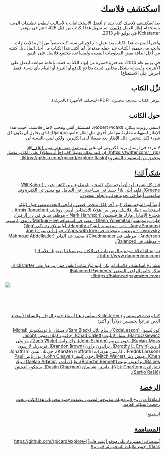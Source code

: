 <div dir="rtl">
  <h1>اسكتشف فلاسك</h1>
  <p>
    يعد <i>اسكتشف فلاسك</i> كتابا يشرح أفضل الاستخدامات والأساليب لتطوير تطبيقات الويب باستخدام إطار العمل <a href="http://flask.pocoo.org">فلاسك</a>. تم تمويل هذا الكتاب من قبل 426 داعم في مؤتمر Kickstarter في يوليو عام 2013.</p>
<p>
وأخيراً أصدرت هذا الكتاب بعد عملٍ دام لحوالي سنة. كنت متعباً من إدارة الإصدارات والحد من جمهور الكتاب عبر جعله مدفوعاً. لم أكتب هذا الكتاب من أجل المال، بل كتبته من أجل إضافة بعض المعلومات المفيدة ولمساعدة مجتمع فلاسك على النمو.</p>
<p>
في يونيو عام 2014، بعد فترةٍ قصيرة من إنهاء الكتاب، قمت بإعادة صياغته ليعمل على الأنترنت وأصدرته بشكل مجاني. لستَ بحاجةٍ للدفع أو التبرع أو القيام بأي شيء. فقط احرص على الاستمتاع!</p>

<h2>نزِّل الكتاب</h2>
<p>يتوفر الكتاب <a href="exploreflask.pdf">بنسخة محمولة</a> (PDF) لمختلف الأجهزة (بالعربيّة).</p>

<h2>حول الكاتب</h2>
<p>
اسمي روبرت بيكارد (Robert Picard)، مُستشار أمني ومحب لإطار فلاسك. أحببت هذا الإطار لسهولته مقارنةً مع أطر أخرى مثل إطار جانغو (Django) الذي يحاول أن يكون كل شيء لكل شخص. ذلك الإطار يعد مفضلاً لدى الكثيرين، ولكن ليس بالنسبة لي.</p>

<p>لا تتردد في إرسال بريد إلكتروني لي على <a href="mailto:robert@robert.io"<robert@robert.io</a> أو تواصل معي على تويتر [rlp__@](https://twitter.com/__rlp). إن كنت تملك تعليقاً (اقتراحاً أو تساؤلاً) على الكتاب تفضل وتحقق من [مستودع المشروع](https://github.com/rpicard/explore-flask).</p>

<h2>شكراً لك!</h2>
<p>قبل كل شيء، أود أن أوجه شكر للمحرر المتطوع، وين كاهن-غرين (Will Kahn-Greene). فلقد أبلى بلاءً حسناً في مساعدتي في التعامل مع مسوداتي الكثيرة وقد ساعدني أيضاً في تحديد هدف واتجاه المحتوى.</p>

<p>أيضاً أود التوجه بشكر كبير آخر لكل شخص قضى وقتاً في التحدث معي حول كيفيّة استخدامه لإطار فلاسك. ومن بين هؤلاء الأشخاص أرمين روناشر (Armin Ronacher - مُخترع الإطار)، مارك هارفيستون (Mark Harviston - موظف سابق في دار إلزفير)، جلين يونيميتسو (Glenn Yonemitsu - عضو في استضافة Markup Hive)، أندي بارسونز (Andy Parsons - شريك مؤسس لشركة Happify)، أوليغ لافروفسكي (Oleg Lavrovsky - مهندس برمجيات في Apps with love)، جويل أندرسون (Joel Anderson - موظف في Cloudmancer)، محمد عبد القادر (Mahmoud Abdelkader - موظف في Balanced).</p>

<p>تم إنشاء الغلاف وجميع الرسومات في الكتاب بواسطة [دومينيك فلاسك](http://www.dangerdom.com/).</p>

<p>مشروع اسكتشف فلاسك لم يكن ليتم لولا مئات الناس ممن تبرعوا على Kickstarter. شكر خاص للراعي السخي [Balanced Payments](https://balancedpayments.com/):

<img src='images/balanced-logo.png' align='left' /><br/><br/><br/><br/><br/></p>

<p>كما وعدت في مشروع Kickstarter، سأسرد هنا أسماء جميع الرجال والنساء الأسخياء الذين تبرعوا بخمسين دولاراً أو أكثر:

كود ليسون (CodeLesson)، سام بلاك (Sam Black)، ميشال بارتوسكيويتز (Michał Bartoszkiewicz)، تشاد كاتليت (Chad Catlett)، جاكوب كابلان موس (Jacob Kaplan-Moss)، جون شروم (John Schrom)، زاك وايت (Zach White)، دوروثي إروين (Dorothy L. Erwin)، براندون براون (Brandon Brown)، فريدريك لارسون (Fredrik Larsson)، كارستن هوفراث (Karsten Hoffrath)، جوناثان تشن (Jonathan Chen)، ميتش وينر (Mitch Wainer)، جون كليفر (John Cleaver)، بول باينز (Paul Baines)، براندون بينيت (Brandon Bennett)، غايلان آدمز (Gaelan Adams)، نيك تشارلتون (Nick Charlton)، داستن تشابمان (Dustin Chapman)، سينكو راشيتش (Senko Rašić).</p>

<h2>الرخصة</h2>
<p>انطلاقاً من روح البرمجيات مفتوحة المصدر، وضعت جميع محتويات هذا الكتاب تحت رخصة الملكيّة العامة.</p>

<p>استمتع!</p>

<h2>المساهمة</h2>

<p>يُستضاف المشروع على موقع [غيت هاب](https://github.com/rpicard/explore-flask). جميع طلبات السحب مُرحَب بها!</p>
</div>
